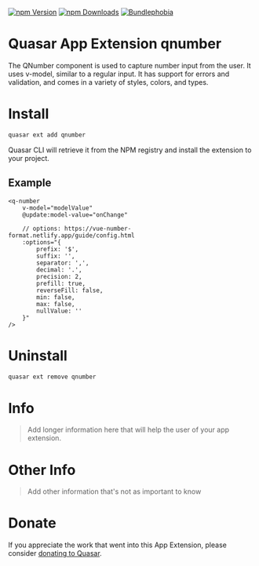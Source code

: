 [![npm Version](https://badgen.net/npm/v/quasar-app-extension-qnumber?color=green)](https://www.npmjs.com/package/quasar-app-extension-qnumber)
[![npm Downloads](https://badgen.net/npm/dt/quasar-app-extension-qnumber?color=green)](https://www.npmjs.com/package/quasar-app-extension-qnumber)
[![Bundlephobia](https://badgen.net/bundlephobia/minzip/quasar-app-extension-qnumber?color=green)](https://bundlephobia.com/result?p=quasar-app-extension-qnumber)

Quasar App Extension qnumber
===

The QNumber component is used to capture number input from the user. It uses v-model, similar to a regular input. It has support for errors and validation, and comes in a variety of styles, colors, and types.

# Install
```bash
quasar ext add qnumber
```
Quasar CLI will retrieve it from the NPM registry and install the extension to your project.

## Example

```
<q-number
    v-model="modelValue"
    @update:model-value="onChange"

    // options: https://vue-number-format.netlify.app/guide/config.html
    :options="{
        prefix: '$',
        suffix: '',
        separator: ',',
        decimal: '.',
        precision: 2,
        prefill: true,
        reverseFill: false,
        min: false,
        max: false,
        nullValue: ''
    }"
/>
```

# Uninstall
```bash
quasar ext remove qnumber
```

# Info
> Add longer information here that will help the user of your app extension.

# Other Info
> Add other information that's not as important to know

# Donate
If you appreciate the work that went into this App Extension, please consider [donating to Quasar](https://donate.quasar.dev).
